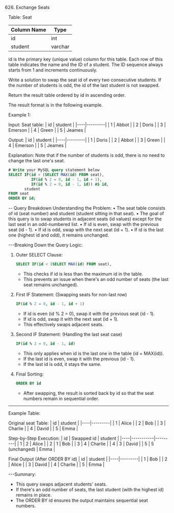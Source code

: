 626. Exchange Seats

Table: Seat

| Column Name | Type    |
|-------------|---------|
| id          | int     |
| student     | varchar |

id is the primary key (unique value) column for this table.
Each row of this table indicates the name and the ID of a student.
The ID sequence always starts from 1 and increments continuously.
 

Write a solution to swap the seat id of every two consecutive students. If the number of students is odd, the id of the last student is not swapped.

Return the result table ordered by id in ascending order.

The result format is in the following example.

Example 1:

Input: 
Seat table:
| id | student |
|----|---------|
| 1  | Abbot   |
| 2  | Doris   |
| 3  | Emerson |
| 4  | Green   |
| 5  | Jeames  |

Output: 
| id | student |
|----|---------|
| 1  | Doris   |
| 2  | Abbot   |
| 3  | Green   |
| 4  | Emerson |
| 5  | Jeames  |

Explanation: 
Note that if the number of students is odd, there is no need to change the last one's seat.

```sql
# Write your MySQL query statement below
SELECT IF(id < (SELECT MAX(id) FROM seat), 
          IF(id % 2 = 0, id - 1, id + 1), 
          IF(id % 2 = 0, id - 1, id)) AS id, 
       student
FROM seat
ORDER BY id;
```

-- Query Breakdown
Understanding the Problem:
• The seat table consists of id (seat number) and student (student sitting in that seat).
• The goal of this query is to swap students in adjacent seats (id values) except for the last seat in an odd-numbered list.
• If id is even, swap with the previous seat (id - 1).
• If id is odd, swap with the next seat (id + 1).
• If id is the last one (highest id and odd), it remains unchanged.

---Breaking Down the Query Logic:
1. Outer SELECT Clause:
   ```sql
   SELECT IF(id < (SELECT MAX(id) FROM seat),
   ```
   
   - This checks if id is less than the maximum id in the table.
   - This prevents an issue when there's an odd number of seats (the last seat remains unchanged).

2. First IF Statement: (Swapping seats for non-last row)
   ```sql
   IF(id % 2 = 0, id - 1, id + 1)
   ```
   - If id is even (id % 2 = 0), swap it with the previous seat (id - 1).
   - If id is odd, swap it with the next seat (id + 1).
   - This effectively swaps adjacent seats.

3. Second IF Statement: (Handling the last seat case)
   ```sql
   IF(id % 2 = 0, id - 1, id)
   ```
   - This only applies when id is the last one in the table (id = MAX(id)).
   - If the last id is even, swap it with the previous (id - 1).
   - If the last id is odd, it stays the same.

4. Final Sorting:
   ```sql
   ORDER BY id
   ```
   - After swapping, the result is sorted back by id so that the seat numbers remain in sequential order.

---
Example Table:

Original seat Table:
| id | student |
|----|---------|
| 1  | Alice   |
| 2  | Bob     |
| 3  | Charlie |
| 4  | David   |
| 5  | Emma    |

Step-by-Step Execution:
| id | Swapped id | student |
|----|-----------|---------|
| 1  | 2         | Alice   |
| 2  | 1         | Bob     |
| 3  | 4         | Charlie |
| 4  | 3         | David   |
| 5  | 5 (unchanged) | Emma |

Final Output (After ORDER BY id)
| id | student |
|----|---------|
| 1  | Bob     |
| 2  | Alice   |
| 3  | David   |
| 4  | Charlie |
| 5  | Emma    |

---Summary:
- This query swaps adjacent students' seats.
- If there's an odd number of seats, the last student (with the highest id) remains in place.
- The ORDER BY id ensures the output maintains sequential seat numbers.

